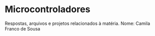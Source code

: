# Microcontroladores
Respostas, arquivos e projetos relacionados à matéria. 
Nome: Camila Franco de Sousa

